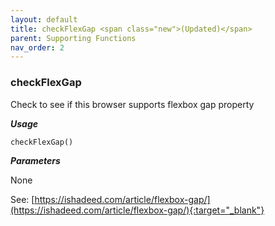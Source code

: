 ```yaml
---
layout: default
title: checkFlexGap <span class="new">(Updated)</span>
parent: Supporting Functions
nav_order: 2
---
```


### checkFlexGap

Check to see if this browser supports flexbox gap property 

***Usage***

```
checkFlexGap()
```

***Parameters***

None

See: [https://ishadeed.com/article/flexbox-gap/](https://ishadeed.com/article/flexbox-gap/){:target="_blank"}  